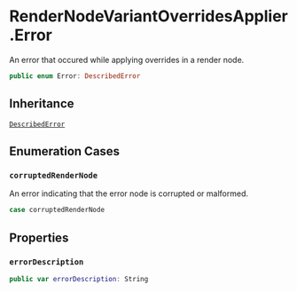 # RenderNodeVariantOverridesApplier.Error

An error that occured while applying overrides in a render node.

``` swift
public enum Error: DescribedError 
```

## Inheritance

[`DescribedError`](/DescribedError)

## Enumeration Cases

### `corruptedRenderNode`

An error indicating that the error node is corrupted or malformed.

``` swift
case corruptedRenderNode
```

## Properties

### `errorDescription`

``` swift
public var errorDescription: String 
```
